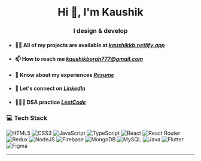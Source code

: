 <h1 align="center">Hi 👋, I'm Kaushik</h1>
<h3 align="center">I design & develop</h3>

-   #### 👨‍💻 All of my projects are available at [_kaushikkb.netlify.app_](https://kaushikkb.netlify.app/)

-   #### 📫 How to reach me _<kaushikborah777@gmail.com>_

-   #### 📄 Know about my experiences [_Resume_](https://drive.google.com/drive/folders/1YZtR1WXvUq62AlxjP7fwfE2hERA4Uk60)

-   #### 🤝 Let's connect on [_LinkedIn_](https://linkedin.com/in/kaushik-kb)

-   #### 👨🏻‍💻 DSA practice [_LeetCode_](https://leetcode.com/u/kaushik_kb/)

### 💻 Tech Stack

![HTML5](https://img.shields.io/badge/html5-%23E34F26.svg?style=for-the-badge&logo=html5&logoColor=white)
![CSS3](https://img.shields.io/badge/css3-%231572B6.svg?style=for-the-badge&logo=css3&logoColor=white)
![JavaScript](https://img.shields.io/badge/javascript-%23323330.svg?style=for-the-badge&logo=javascript&logoColor=%23F7DF1E)
![TypeScript](https://img.shields.io/badge/typescript-%23007ACC.svg?style=for-the-badge&logo=typescript&logoColor=white)
![React](https://img.shields.io/badge/react-%2320232a.svg?style=for-the-badge&logo=react&logoColor=%2361DAFB)
![React Router](https://img.shields.io/badge/React_Router-CA4245?style=for-the-badge&logo=react-router&logoColor=white)
![Redux](https://img.shields.io/badge/redux-%23593d88.svg?style=for-the-badge&logo=redux&logoColor=white)
![NodeJS](https://img.shields.io/badge/node.js-6DA55F?style=for-the-badge&logo=node.js&logoColor=white)
![Firebase](https://img.shields.io/badge/firebase-%23039BE5.svg?style=for-the-badge&logo=firebase)
![MongoDB](https://img.shields.io/badge/MongoDB-%234ea94b.svg?style=for-the-badge&logo=mongodb&logoColor=white)
![MySQL](https://img.shields.io/badge/mysql-%2300000f.svg?style=for-the-badge&logo=mysql&logoColor=white)
![Java](https://img.shields.io/badge/java-%23ED8B00.svg?style=for-the-badge&logo=openjdk&logoColor=white)
![Flutter](https://img.shields.io/badge/Flutter-%2302569B.svg?style=for-the-badge&logo=Flutter&logoColor=white)
![Figma](https://img.shields.io/badge/figma-%23F24E1E.svg?style=for-the-badge&logo=figma&logoColor=white)

<!-- 
### 📊 GitHub Stats

![](https://github-readme-stats.vercel.app/api?username=kaushikkamal&theme=onedark&hide_border=false&include_all_commits=true&count_private=true)<br/>
![](https://github-readme-streak-stats.herokuapp.com/?user=kaushikkamal&theme=onedark&hide_border=false)<br/>
![](https://github-readme-stats.vercel.app/api/top-langs/?username=kaushikkamal&theme=onedark&hide_border=false&include_all_commits=true&count_private=true&layout=compact)

-->

---

